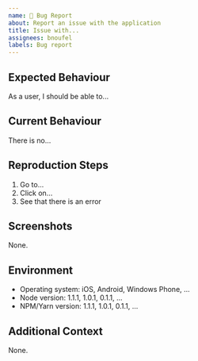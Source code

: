 ```yaml
---
name: 🐛 Bug Report
about: Report an issue with the application
title: Issue with...
assignees: bnoufel
labels: Bug report
---
```


## Expected Behaviour

As a user, I should be able to...

## Current Behaviour

There is no...

## Reproduction Steps

1. Go to...
2. Click on...
3. See that there is an error

## Screenshots

None.

## Environment

- Operating system: iOS, Android, Windows Phone, ...
- Node version: 1.1.1, 1.0.1, 0.1.1, ...
- NPM/Yarn version: 1.1.1, 1.0.1, 0.1.1, ...

## Additional Context

None.
